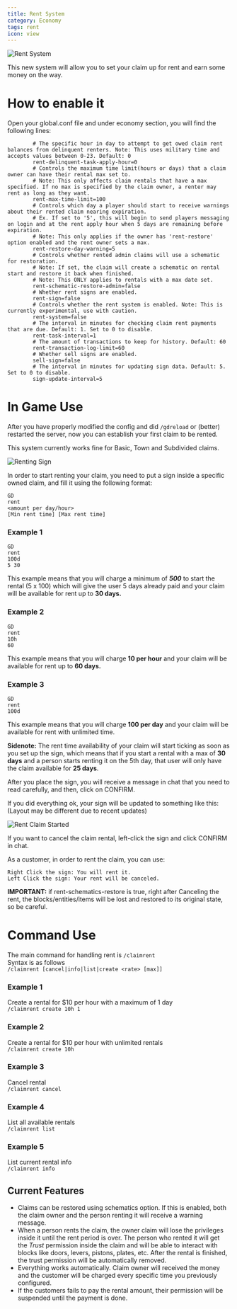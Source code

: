 ```yaml
---
title: Rent System
category: Economy
tags: rent
icon: view
---
```


![Rent System](https://media.discordapp.net/attachments/709505646457913426/709992848963141632/2019-12-18_22.png)

This new system will allow you to set your claim up for rent and earn some money on the way. 

# How to enable it

Open your global.conf file and under economy section, you will find the following lines:

```
        # The specific hour in day to attempt to get owed claim rent balances from delinquent renters. Note: This uses military time and accepts values between 0-23. Default: 0
        rent-delinquent-task-apply-hour=0
        # Controls the maximum time limit(hours or days) that a claim owner can have their rental max set to.
        # Note: This only affects claim rentals that have a max specified. If no max is specified by the claim owner, a renter may rent as long as they want.
        rent-max-time-limit=100
        # Controls which day a player should start to receive warnings about their rented claim nearing expiration. 
        # Ex. If set to '5', this will begin to send players messaging on login and at the rent apply hour when 5 days are remaining before expiration.
        # Note: This only applies if the owner has 'rent-restore' option enabled and the rent owner sets a max.
        rent-restore-day-warning=5
        # Controls whether rented admin claims will use a schematic for restoration.
        # Note: If set, the claim will create a schematic on rental start and restore it back when finished.
        # Note: This ONLY applies to rentals with a max date set.
        rent-schematic-restore-admin=false
        # Whether rent signs are enabled.
        rent-sign=false
        # Controls whether the rent system is enabled. Note: This is currently experimental, use with caution.
        rent-system=false
        # The interval in minutes for checking claim rent payments that are due. Default: 1. Set to 0 to disable.
        rent-task-interval=1
        # The amount of transactions to keep for history. Default: 60
        rent-transaction-log-limit=60
        # Whether sell signs are enabled.
        sell-sign=false
        # The interval in minutes for updating sign data. Default: 5. Set to 0 to disable.
        sign-update-interval=5
```

# In Game Use

After you have properly modified the config and did `/gdreload` or (better) restarted the server, now you can establish your first claim to be rented.

This system currently works fine for Basic, Town and Subdivided claims.

![Renting Sign](https://i.imgur.com/sPB7pMs.png)

In order to start renting your claim, you need to put a sign inside a specific owned claim, and fill it using the following format:

```
GD
rent
<amount per day/hour>
[Min rent time] [Max rent time]
```

### Example 1
```
GD
rent
100d
5 30
```
This example means that you will charge a minimum of ***500*** to start the rental (5 x 100) which will give the user 5 days already paid and your claim will be available for rent up to **30 days.**  

### Example 2
```
GD
rent
10h
60
```
This example means that you will charge **10 per hour** and your claim will be available for rent up to **60 days.**

### Example 3
```
GD
rent
100d
```
This example means that you will charge **100 per day** and your claim will be available for rent with unlimited time.

**Sidenote:** The rent time availability of your claim will start ticking as soon as you set up the sign, which means that if you start a rental with a max of **30 days** and a person starts renting it on the 5th day, that user will only have the claim available for **25 days**.

After you place the sign, you will receive a message in chat that you need to read carefully, and then, click on CONFIRM.

If you did everything ok, your sign will be updated to something like this: (Layout may be different due to recent updates)

![Rent Claim Started](https://i.imgur.com/e194JUX.png)

If you want to cancel the claim rental, left-click the sign and click CONFIRM in chat.

As a customer, in order to rent the claim, you can use:

```
Right Click the sign: You will rent it. 
Left Click the sign: Your rent will be canceled.
```
**IMPORTANT:** if rent-schematics-restore is true, right after Canceling the rent, the blocks/entities/items will be lost and restored to its original state, so be careful.

# Command Use
The main command for handling rent is `/claimrent`  
Syntax is as follows  
`/claimrent [cancel|info|list|create <rate> [max]]`

### Example 1

Create a rental for $10 per hour with a maximum of 1 day  
`/claimrent create 10h 1`

### Example 2

Create a rental for $10 per hour with unlimited rentals  
`/claimrent create 10h`

### Example 3

Cancel rental  
`/claimrent cancel`


### Example 4

List all available rentals  
`/claimrent list`


### Example 5

List current rental info  
`/claimrent info`



## Current Features
* Claims can be restored using schematics option. If this is enabled, both the claim owner and the person renting it will receive a warning message.
* When a person rents the claim, the owner claim will lose the privileges inside it until the rent period is over. The person who rented it will get the _Trust_ permission inside the claim and will be able to interact with blocks like doors, levers, pistons, plates, etc. After the rental is finished, the trust permission will be automatically removed.
* Everything works automatically. Claim owner will received the money and the customer will be charged every specific time you previously configured.
* If the customers fails to pay the rental amount, their permission will be suspended until the payment is done.